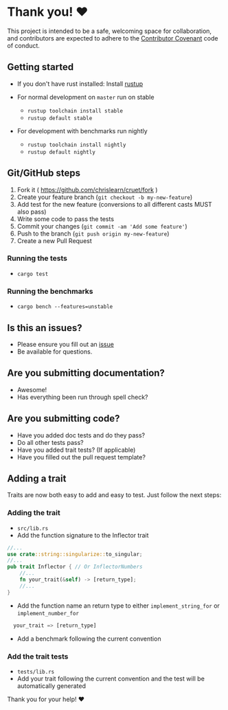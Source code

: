 # Thank you! :heart:

This project is intended to be a safe, welcoming space for collaboration, and contributors are expected to adhere to the [Contributor Covenant](http://contributor-covenant.org) code of conduct.

## Getting started
- If you don't have rust installed: Install [rustup](https://www.rustup.rs/)
- For normal development on `master` run on stable
  - `rustup toolchain install stable`
  - `rustup default stable`

- For development with benchmarks run nightly
  - `rustup toolchain install nightly`
  - `rustup default nightly`

## Git/GitHub steps
1. Fork it ( https://github.com/chrislearn/cruet/fork )
2. Create your feature branch (`git checkout -b my-new-feature`)
3. Add test for the new feature (conversions to all different casts MUST also
   pass)
4. Write some code to pass the tests
5. Commit your changes (`git commit -am 'Add some feature'`)
6. Push to the branch (`git push origin my-new-feature`)
7. Create a new Pull Request

### Running the tests
- `cargo test`

### Running the benchmarks
- `cargo bench --features=unstable`

## Is this an issues?

- Please ensure you fill out an [issue](https://github.com/chrislearn/cruet/issues)
- Be available for questions.

## Are you submitting documentation?

- Awesome!
- Has everything been run through spell check?

## Are you submitting code?

- Have you added doc tests and do they pass?
- Do all other tests pass?
- Have you added trait tests? (If applicable)
- Have you filled out the pull request template?


## Adding a trait
Traits are now both easy to add and easy to test. Just follow the next steps:

### Adding the trait
- `src/lib.rs`
- Add the function signature to the Inflector trait
```rust
//...
use crate::string::singularize::to_singular;
//...
pub trait Inflector { // Or InflectorNumbers
    //...
    fn your_trait(&self) -> [return_type];
    //...
}
```
- Add the function name an return type to either `implement_string_for` or
   `implement_number_for`
```rust
  your_trait => [return_type]
```
- Add a benchmark following the current convention

### Add the trait tests
- `tests/lib.rs`
- Add your trait following the current convention and the test will be
   automatically generated

Thank you for your help! :heart:
